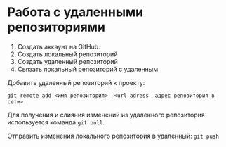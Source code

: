 # Работа с удаленными репозиториями

1. Создать аккаунт на GitHub.
2. Создать локальный репозиторий
3. Создать удаленный репозиторий
4. Связать локальный репозиторий с удаленным

Добавить удаленный репозиторий к проекту:
~~~
git remote add <имя репозитория>  <url adress  адрес репозитория в сети>
~~~
Для получения и слияния изменений из удаленного репозитория используется команда `git pull`.

Отправить изменения локального репозитория в удаленный:
`git push`
